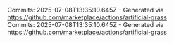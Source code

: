 Commits: 2025-07-08T13:35:10.645Z - Generated via https://github.com/marketplace/actions/artificial-grass
<br>
Commits: 2025-07-08T13:35:10.645Z - Generated via https://github.com/marketplace/actions/artificial-grass
<br>
